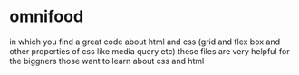 # omnifood
in which you find a great code about html and css (grid and flex box and other properties of css  like media query etc) these files are very helpful  for the biggners those want to learn about css and html
